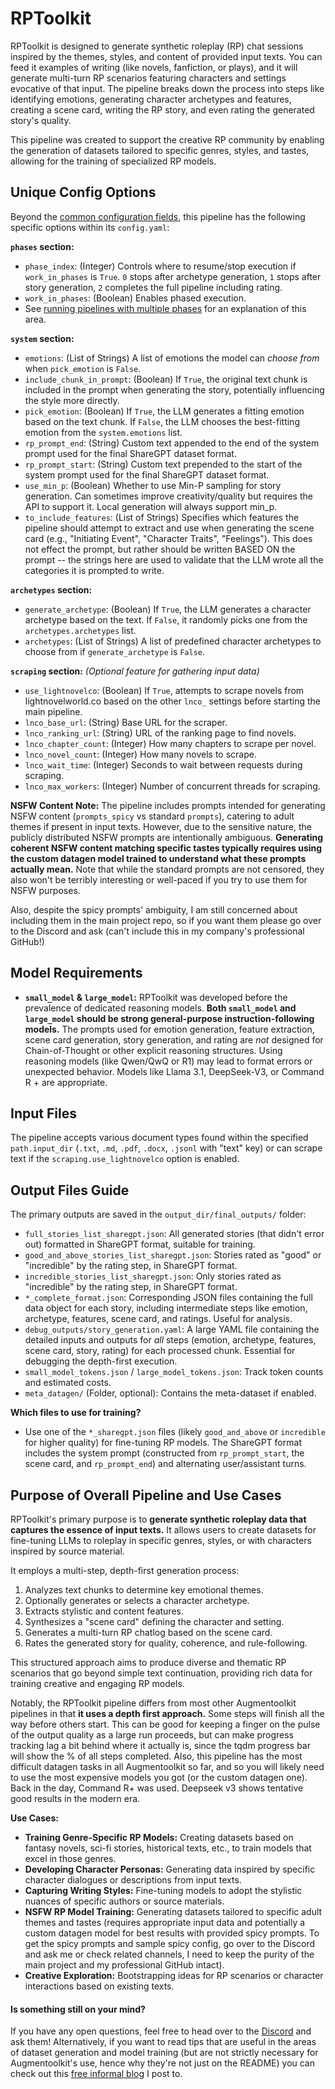 # RPToolkit

RPToolkit is designed to generate synthetic roleplay (RP) chat sessions inspired by the themes, styles, and content of provided input texts. You can feed it examples of writing (like novels, fanfiction, or plays), and it will generate multi-turn RP scenarios featuring characters and settings evocative of that input. The pipeline breaks down the process into steps like identifying emotions, generating character archetypes and features, creating a scene card, writing the RP story, and even rating the generated story's quality.

This pipeline was created to support the creative RP community by enabling the generation of datasets tailored to specific genres, styles, and tastes, allowing for the training of specialized RP models.

## Unique Config Options

Beyond the [common configuration fields](config_common_fields.md), this pipeline has the following specific options within its `config.yaml`:

**`phases` section:** 
*   `phase_index`: (Integer) Controls where to resume/stop execution if `work_in_phases` is `True`. `0` stops after archetype generation, `1` stops after story generation, `2` completes the full pipeline including rating.
*   `work_in_phases`: (Boolean) Enables phased execution.
* See [running pipelines with multiple phases](multiple_phases.md) for an explanation of this area.

**`system` section:**
*   `emotions`: (List of Strings) A list of emotions the model can *choose from* when `pick_emotion` is `False`.
*   `include_chunk_in_prompt`: (Boolean) If `True`, the original text chunk is included in the prompt when generating the story, potentially influencing the style more directly.
*   `pick_emotion`: (Boolean) If `True`, the LLM generates a fitting emotion based on the text chunk. If `False`, the LLM chooses the best-fitting emotion from the `system.emotions` list.
*   `rp_prompt_end`: (String) Custom text appended to the end of the system prompt used for the final ShareGPT dataset format.
*   `rp_prompt_start`: (String) Custom text prepended to the start of the system prompt used for the final ShareGPT dataset format.
*   `use_min_p`: (Boolean) Whether to use Min-P sampling for story generation. Can sometimes improve creativity/quality but requires the API to support it. Local generation will always support min_p.
*   `to_include_features`: (List of Strings) Specifies which features the pipeline should attempt to extract and use when generating the scene card (e.g., "Initiating Event", "Character Traits", "Feelings"). This does not effect the prompt, but rather should be written BASED ON the prompt -- the strings here are used to validate that the LLM wrote all the categories it is prompted to write.

**`archetypes` section:**
*   `generate_archetype`: (Boolean) If `True`, the LLM generates a character archetype based on the text. If `False`, it randomly picks one from the `archetypes.archetypes` list.
*   `archetypes`: (List of Strings) A list of predefined character archetypes to choose from if `generate_archetype` is `False`.

**`scraping` section:** *(Optional feature for gathering input data)*
*   `use_lightnovelco`: (Boolean) If `True`, attempts to scrape novels from lightnovelworld.co based on the other `lnco_` settings before starting the main pipeline.
*   `lnco_base_url`: (String) Base URL for the scraper.
*   `lnco_ranking_url`: (String) URL of the ranking page to find novels.
*   `lnco_chapter_count`: (Integer) How many chapters to scrape per novel.
*   `lnco_novel_count`: (Integer) How many novels to scrape.
*   `lnco_wait_time`: (Integer) Seconds to wait between requests during scraping.
*   `lnco_max_workers`: (Integer) Number of concurrent threads for scraping.

**NSFW Content Note:** The pipeline includes prompts intended for generating NSFW content (`prompts_spicy` vs standard `prompts`), catering to adult themes if present in input texts. However, due to the sensitive nature, the publicly distributed NSFW prompts are intentionally ambiguous. **Generating coherent NSFW content matching specific tastes typically requires using the custom datagen model trained to understand what these prompts actually mean.** Note that while the standard prompts are not censored, they also won't be terribly interesting or well-paced if you try to use them for NSFW purposes.

Also, despite the spicy prompts' ambiguity, I am still concerned about including them in the main project repo, so if you want them please go over to the Discord and ask (can't include this in my company's professional GitHub!)

## Model Requirements

*   **`small_model` & `large_model`:** RPToolkit was developed before the prevalence of dedicated reasoning models. **Both `small_model` and `large_model` should be strong general-purpose instruction-following models.** The prompts used for emotion generation, feature extraction, scene card generation, story generation, and rating are *not* designed for Chain-of-Thought or other explicit reasoning structures. Using reasoning models (like Qwen/QwQ or R1) may lead to format errors or unexpected behavior. Models like Llama 3.1, DeepSeek-V3, or Command R + are appropriate.

## Input Files

The pipeline accepts various document types found within the specified `path.input_dir` (`.txt`, `.md`, `.pdf`, `.docx`, `.jsonl` with "text" key) or can scrape text if the `scraping.use_lightnovelco` option is enabled.

## Output Files Guide

The primary outputs are saved in the `output_dir/final_outputs/` folder:

*   `full_stories_list_sharegpt.json`: All generated stories (that didn't error out) formatted in ShareGPT format, suitable for training.
*   `good_and_above_stories_list_sharegpt.json`: Stories rated as "good" or "incredible" by the rating step, in ShareGPT format.
*   `incredible_stories_list_sharegpt.json`: Only stories rated as "incredible" by the rating step, in ShareGPT format.
*   `*_complete_format.json`: Corresponding JSON files containing the full data object for each story, including intermediate steps like emotion, archetype, features, scene card, and ratings. Useful for analysis.
*   `debug_outputs/story_generation.yaml`: A large YAML file containing the detailed inputs and outputs for *all* steps (emotion, archetype, features, scene card, story, rating) for each processed chunk. Essential for debugging the depth-first execution.
*   `small_model_tokens.json` / `large_model_tokens.json`: Track token counts and estimated costs.
*   `meta_datagen/` (Folder, optional): Contains the meta-dataset if enabled.

**Which files to use for training?**

*   Use one of the `*_sharegpt.json` files (likely `good_and_above` or `incredible` for higher quality) for fine-tuning RP models. The ShareGPT format includes the system prompt (constructed from `rp_prompt_start`, the scene card, and `rp_prompt_end`) and alternating user/assistant turns.

## Purpose of Overall Pipeline and Use Cases

RPToolkit's primary purpose is to **generate synthetic roleplay data that captures the essence of input texts.** It allows users to create datasets for fine-tuning LLMs to roleplay in specific genres, styles, or with characters inspired by source material.

It employs a multi-step, depth-first generation process:
1.  Analyzes text chunks to determine key emotional themes.
2.  Optionally generates or selects a character archetype.
3.  Extracts stylistic and content features.
4.  Synthesizes a "scene card" defining the character and setting.
5.  Generates a multi-turn RP chatlog based on the scene card.
6.  Rates the generated story for quality, coherence, and rule-following.

This structured approach aims to produce diverse and thematic RP scenarios that go beyond simple text continuation, providing rich data for training creative and engaging RP models.

Notably, the RPToolkit pipeline differs from most other Augmentoolkit pipelines in that **it uses a depth first approach.** Some steps will finish all the way before others start. This can be good for keeping a finger on the pulse of the output quality as a large run proceeds, but can make progress tracking lag a bit behind where it actually is, since the tqdm progress bar will show the % of all steps completed. Also, this pipeline has the most difficult datagen tasks in all Augmentoolkit so far, and so you will likely need to use the most expensive models you got (or the custom datagen one). Back in the day, Command R+ was used. Deepseek v3 shows tentative good results in the modern era.

**Use Cases:**

*   **Training Genre-Specific RP Models:** Creating datasets based on fantasy novels, sci-fi stories, historical texts, etc., to train models that excel in those genres.
*   **Developing Character Personas:** Generating data inspired by specific character dialogues or descriptions from input texts.
*   **Capturing Writing Styles:** Fine-tuning models to adopt the stylistic nuances of specific authors or source materials.
*   **NSFW RP Model Training:** Generating datasets tailored to specific adult themes and tastes (requires appropriate input data and potentially a custom datagen model for best results with provided spicy prompts. To get the spicy prompts and sample spicy config, go over to the Discord and ask me or check related channels, I need to keep the purity of the main project and my professional GitHub intact).
*   **Creative Exploration:** Bootstrapping ideas for RP scenarios or character interactions based on existing texts.



#### Is something still on your mind?

If you have any open questions, feel free to head over to the [Discord](https://discord.gg/s6PBfsaVzu) and ask them! Alternatively, if you want to read tips that are useful in the areas of dataset generation and model training (but are not strictly necessary for Augmentoolkit's use, hence why they're not just on the README) you can check out this [free informal blog]((https://promptingweekly.substack.com/)) I post to.